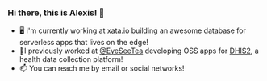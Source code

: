 ### Hi there, this is Alexis! 👋

- 🖥 I'm currently working at [xata.io](https://xata.io) building an awesome database for serverless apps that lives on the edge!
- 🔭I previously worked at [@EyeSeeTea](https://github.com/EyeSeeTea) developing OSS apps for [DHIS2](https://dhis2.org), a health data collection platform!
- 📫 You can reach me by email or social networks!
